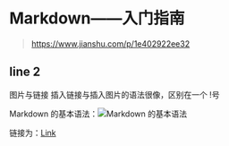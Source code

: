 # Markdown——入门指南 
>https://www.jianshu.com/p/1e402922ee32

## line 2
图片与链接
插入链接与插入图片的语法很像，区别在一个 !号

Markdown 的基本语法：![Markdown 的基本语法](http://ww3.sinaimg.cn/large/6aee7dbbgw1effgmnpgqlj210j0us44j.jpg)

链接为：[Link](https://www.jianshu.com/)
